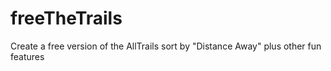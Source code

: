 # freeTheTrails
Create a free version of the AllTrails sort by "Distance Away" plus other fun features
